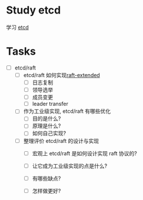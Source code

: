 # Study etcd

学习 [etcd](github.com/etcd-io/etcd)


# Tasks

- [ ] etcd/raft
  - [ ] etcd/raft 如何实现[raft-extended](https://raft.github.io/raft.pdf)
     - [ ] 日志复制
     - [ ] 领导选举
     - [ ] 成员变更
     - [ ] leader transfer
  - [ ] 作为工业级实现, etcd/raft 有哪些优化
     - [ ] 目的是什么?
     - [ ] 原理是什么?
     - [ ] 如何自己实现?
  - [ ] 整理评价 etcd/raft 的设计与实现
     - [ ] 宏观上 etcd/raft 是如何设计实现 raft 协议的?
     - [ ] 让它成为工业级实现的点是什么?
     - [ ] 有哪些缺点?
     - [ ] 怎样做更好?


